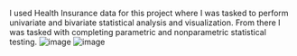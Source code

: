 I used Health Insurance data for this project where I was tasked to perform univariate and bivariate statistical analysis and visualization. From there I was tasked with completing parametric and nonparametric statistical testing.
![image](https://github.com/user-attachments/assets/3ae91467-d003-4643-8ece-6f73dbdc3c55)
![image](https://github.com/user-attachments/assets/b5841b48-ba97-4f22-9043-d5f4f7239a54)
